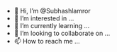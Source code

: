 - 👋 Hi, I’m @Subhashlamror
- 👀 I’m interested in ...
- 🌱 I’m currently learning ...
- 💞️ I’m looking to collaborate on ...
- 📫 How to reach me ...

<!---
Subhashlamror/Subhashlamror is a ✨ special ✨ repository because its `README.md` (this file) appears on your GitHub profile.
You can click the Preview link to take a look at your changes.
--->
